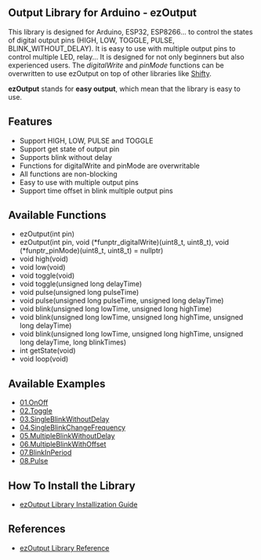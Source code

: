 ## Output Library for Arduino - ezOutput
This library is designed for Arduino, ESP32, ESP8266... to control the states of digital output pins (HIGH, LOW, TOGGLE, PULSE, BLINK_WITHOUT_DELAY). It is easy to use with multiple output pins to control multiple LED, relay... It is designed for not only beginners but also experienced users. The *digitalWrite* and *pinMode* functions can be overwritten to use ezOutput on top of other libraries like [Shifty](https://github.com/johnnyb/Shifty).

**ezOutput** stands for **easy output**, which mean that the library is easy to use.

Features
----------------------------
* Support HIGH, LOW, PULSE and TOGGLE
* Support get state of output pin
* Supports blink without delay
* Functions for digitalWrite and pinMode are overwritable
* All functions are non-blocking
* Easy to use with multiple output pins
* Support time offset in blink multiple output pins

Available Functions
----------------------------
* ezOutput(int pin)
* ezOutput(int pin, void (*funptr_digitalWrite)(uint8_t, uint8_t), void (*funptr_pinMode)(uint8_t, uint8_t) = nullptr)
* void high(void)
* void low(void)
* void toggle(void)
* void toggle(unsigned long delayTime)
* void pulse(unsigned long pulseTime)
* void pulse(unsigned long pulseTime, unsigned long delayTime)
* void blink(unsigned long lowTime, unsigned long highTime)
* void blink(unsigned long lowTime, unsigned long highTime, unsigned long delayTime)
* void blink(unsigned long lowTime, unsigned long highTime, unsigned long delayTime, long blinkTimes)
* int getState(void)
* void loop(void)
 

Available Examples
----------------------------
* [01.OnOff](https://arduinogetstarted.com/library/arduino-on-off-example)
* [02.Toggle](https://arduinogetstarted.com/library/arduino-toggle-example)
* [03.SingleBlinkWithoutDelay](https://arduinogetstarted.com/library/arduino-single-blink-without-delay-example)
* [04.SingleBlinkChangeFrequency](https://arduinogetstarted.com/library/arduino-single-blink-change-frequency-example)
* [05.MultipleBlinkWithoutDelay](https://arduinogetstarted.com/library/arduino-multiple-blink-without-delay-example)
* [06.MultipleBlinkWithOffset](https://arduinogetstarted.com/library/arduino-multiple-blink-with-offset-example)
* [07.BlinkInPeriod](https://arduinogetstarted.com/library/arduino-blink-in-period-example)
* [08.Pulse](https://arduinogetstarted.com/library/arduino-pulse-example)



How To Install the Library
----------------------------
* [ezOutput Library Installization Guide](https://arduinogetstarted.com/tutorials/arduino-output-library)

References
----------------------------
* [ezOutput Library Reference](https://arduinogetstarted.com/tutorials/arduino-output-library)
